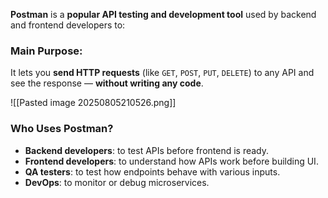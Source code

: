 **Postman** is a **popular API testing and development tool** used by backend and frontend developers to:

### **Main Purpose:**

It lets you **send HTTP requests** (like `GET`, `POST`, `PUT`, `DELETE`) to any API and see the response — **without writing any code**.

![[Pasted image 20250805210526.png]]
### Who Uses Postman?

- **Backend developers**: to test APIs before frontend is ready.
- **Frontend developers**: to understand how APIs work before building UI.
- **QA testers**: to test how endpoints behave with various inputs.
- **DevOps**: to monitor or debug microservices.